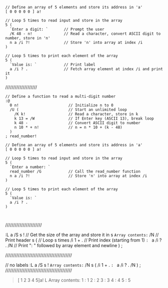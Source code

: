 ```
// Define an array of 5 elements and store its address in 'a'
[ 0 0 0 0 0 ] a!

// Loop 5 times to read input and store in the array
5 (
  `Enter a digit: `       // Prompt the user
  /K 48 - n!              // Read a character, convert ASCII digit to number, store in 'n'
  n a /i ?!               // Store 'n' into array at index /i
)

// Loop 5 times to print each element of the array
5 (
  `Value is: `            // Print label
  a /i ? .                // Fetch array element at index /i and print it
)

```

////////////////////
```
// Define a function to read a multi-digit number
:@
  0 n!                      // Initialize n to 0
  /U (                      // Start an unlimited loop
    /K k!                   // Read a character, store in k
    k 13 = /W               // If Enter key (ASCII 13), break loop
    k 48 -                  // Convert ASCII digit to number
    n 10 * + n!             // n = n * 10 + (k - 48)
  )
; read_number!

// Define an array of 5 elements and store its address in 'a'
[ 0 0 0 0 0 ] a!

// Loop 5 times to read input and store in the array
5 (
  `Enter a number: `
  read_number /G            // Call the read_number function
  n a /i ?!                 // Store 'n' into array at index /i
)

// Loop 5 times to print each element of the array
5 (
  `Value is: `
  a /i ? .
)



```
///////////////////////

:L
  a /S s !                // Get the size of the array and store it in s
  `Array contents:` /N    // Print header
  s (                     // Loop s times
    /i 1 + .              // Print index (starting from 1)
    `: ` a /i ? . /N      // Print ": " followed by array element and newline
  )
;

//////////////////////////////////////////

// no labels
:L
  a /S s !
  `Array contents:` /N
  s (
    /i 1 + .
    `: ` a /i ? . /N
  )
;
//////////////////////////////////////////


> [ 1 2 3 4 5]a! L
Array contents:
1 : 1
2 : 2
3 : 3
4 : 4
5 : 5

>
```
